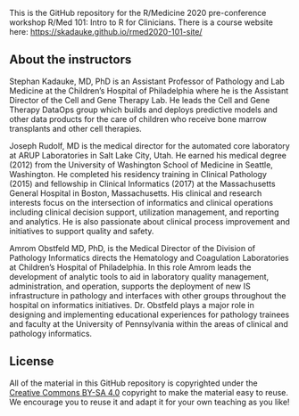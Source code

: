 This is the GitHub repository for the R/Medicine 2020 pre-conference workshop R/Med 101: Intro to R for Clinicians. There is a course website here: <https://skadauke.github.io/rmed2020-101-site/>

## About the instructors

Stephan Kadauke, MD, PhD is an Assistant Professor of Pathology and Lab Medicine at the Children’s Hospital of Philadelphia where he is the Assistant Director of the Cell and Gene Therapy Lab. He leads the Cell and Gene Therapy DataOps group which builds and deploys predictive models and other data products for the care of children who receive bone marrow transplants and other cell therapies. 

Joseph Rudolf, MD is the medical director for the automated core laboratory at ARUP Laboratories in Salt Lake City, Utah. He earned his medical degree (2012) from the University of Washington School of Medicine in Seattle, Washington. He completed his residency training in Clinical Pathology (2015) and fellowship in Clinical Informatics (2017) at the Massachusetts General Hospital in Boston, Massachusetts. His clinical and research interests focus on the intersection of informatics and clinical operations including clinical decision support, utilization management, and reporting and analytics. He is also passionate about clinical process improvement and initiatives to support quality and safety.

Amrom Obstfeld MD, PhD, is the Medical Director of the Division of Pathology Informatics directs the Hematology and Coagulation Laboratories at Children’s Hospital of Philadelphia. In this role Amrom leads the development of analytic tools to aid in laboratory quality management, administration, and operation, supports the deployment of new IS infrastructure in pathology and interfaces with other groups throughout the hospital on informatics initiatives. Dr. Obstfeld plays a major role in designing and implementing educational experiences for pathology trainees and faculty at the University of Pennsylvania within the areas of clinical and pathology informatics. 

## License

All of the material in this GitHub repository is copyrighted under the [Creative Commons BY-SA 4.0](https://creativecommons.org/licenses/by-sa/4.0/) copyright to make the material easy to reuse. We encourage you to reuse it and adapt it for your own teaching as you like!
